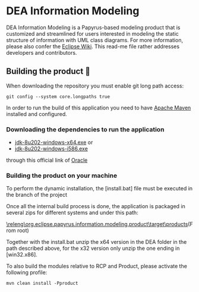 # DEA Information Modeling

DEA Information Modeling is a Papyrus-based modeling product that is customized and streamlined for users interested in modeling the static structure of information with UML class diagrams. For more information, please also confer the [Eclipse Wiki](https://wiki.eclipse.org/Papyrus_for_Information_Modeling). This read-me file rather addresses developers and contributors.

## Building the product 🚀

When downloading the repository you must enable git long path access:

```
git config --system core.longpaths true
```

In order to run the build of this application you need to have [Apache Maven](https://maven.apache.org/) installed and configured.

### Downloading the dependencies to run the application

- [jdk-8u202-windows-x64.exe](x64)
  or
- [jdk-8u202-windows-i586.exe](x86)

through this official link of [Oracle](https://www.oracle.com/java/technologies/javase/javase8-archive-downloads.html)

### Building the product on your machine

To perform the dynamic installation, the [install.bat] file must be executed in the branch of the project

Once all the internal build process is done, the application is packaged in several zips for different systems and under this path:

[\releng\org.eclipse.papyrus.information.modeling.product\target\products]()(From root)

Together with the install.bat unzip the x64 version in the DEA folder in the path described above,
for the x32 version only unzip the one ending in [win32.x86].

To also build the modules relative to RCP and Product, please activate the following profile:

```
mvn clean install -Pproduct
```
